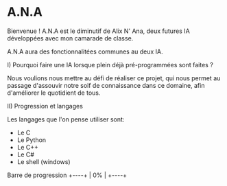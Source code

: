 # A.N.A

Bienvenue !
A.N.A est le diminutif de Alix N' Ana, deux futures IA développées avec mon camarade de classe.

A.N.A aura des fonctionnalitées communes au deux IA.

I) Pourquoi faire une IA lorsque plein déjà pré-programmées sont faites ?

Nous voulions nous mettre au défi de réaliser ce projet, qui nous permet au passage d'assouvir notre soif de connaissance dans ce domaine, afin d'améliorer le quotidient de tous.

II) Progression et langages

Les langages que l'on pense utiliser sont:
  - Le C
  - Le Python
  - Le C++
  - Le C#
  - Le shell (windows)
  
Barre de progression
+----+
| 0% |
+----+

